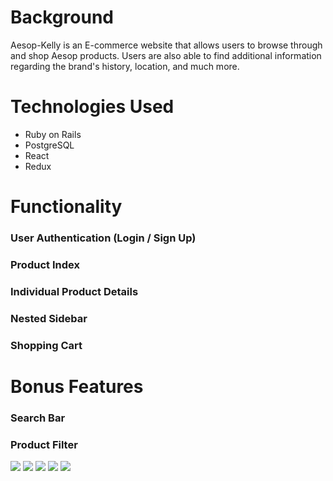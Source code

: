 # Background

Aesop-Kelly is an E-commerce website that allows users to browse through and shop Aesop products. Users are also able to find additional information regarding the brand's history, location, and much more. 

# Technologies Used
* Ruby on Rails
* PostgreSQL
* React
* Redux

# Functionality

### User Authentication (Login / Sign Up)

### Product Index

### Individual Product Details

### Nested Sidebar

### Shopping Cart

# Bonus Features

### Search Bar

### Product Filter



![](https://github.com/kellyk525/Aesop/blob/master/app/assets/images/gif-one.gif)
![](https://github.com/kellyk525/Aesop/blob/master/app/assets/images/gif-two.gif)
![](https://github.com/kellyk525/Aesop/blob/master/app/assets/images/gif-three.gif)
![](https://github.com/kellyk525/Aesop/blob/master/app/assets/images/gif-four.gif)
![](https://github.com/kellyk525/Aesop/blob/master/app/assets/images/filter.gif)
